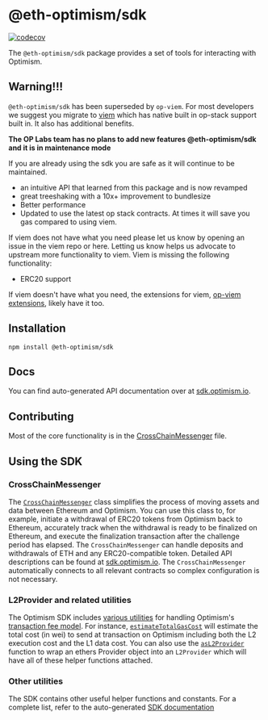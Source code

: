 
# @eth-optimism/sdk

[![codecov](https://codecov.io/gh/ethereum-optimism/optimism/branch/master/graph/badge.svg?token=0VTG7PG7YR&flag=sdk-tests)](https://codecov.io/gh/ethereum-optimism/optimism)

The `@eth-optimism/sdk` package provides a set of tools for interacting with Optimism.

## Warning!!!

`@eth-optimism/sdk` has been superseded by `op-viem`. For most developers we suggest you migrate to [viem](https://viem.sh/op-stack) which has native built in op-stack support built in. It also has additional benefits.

**The OP Labs team has no plans to add new features @eth-optimism/sdk and it is in maintenance mode**

If you are already using the sdk you are safe as it will continue to be maintained.

- an intuitive API that learned from this package and is now revamped
- great treeshaking with a 10x+ improvement to bundlesize
- Better performance
- Updated to use the latest op stack contracts. At times it will save you gas compared to using viem.

If viem does not have what you need please let us know by opening an issue in the viem repo or here. Letting us know helps us advocate to upstream more functionality to viem. Viem is missing the following functionality:

- ERC20 support

If viem doesn't have what you need, the extensions for viem, [op-viem extensions](https://github.com/base-org/op-viem), likely have it too.

## Installation

```
npm install @eth-optimism/sdk
```

## Docs

You can find auto-generated API documentation over at [sdk.optimism.io](https://sdk.optimism.io).

## Contributing

Most of the core functionality is in the [CrossChainMessenger](./src/cross-chain-messenger.ts) file.

## Using the SDK

### CrossChainMessenger

The [`CrossChainMessenger`](https://github.com/ethereum-optimism/optimism/blob/develop/packages/sdk/src/cross-chain-messenger.ts) class simplifies the process of moving assets and data between Ethereum and Optimism.
You can use this class to, for example, initiate a withdrawal of ERC20 tokens from Optimism back to Ethereum, accurately track when the withdrawal is ready to be finalized on Ethereum, and execute the finalization transaction after the challenge period has elapsed.
The `CrossChainMessenger` can handle deposits and withdrawals of ETH and any ERC20-compatible token.
Detailed API descriptions can be found at [sdk.optimism.io](https://sdk.optimism.io/classes/crosschainmessenger).
The `CrossChainMessenger` automatically connects to all relevant contracts so complex configuration is not necessary.

### L2Provider and related utilities

The Optimism SDK includes [various utilities](https://github.com/ethereum-optimism/optimism/blob/develop/packages/sdk/src/l2-provider.ts) for handling Optimism's [transaction fee model](https://community.optimism.io/docs/developers/build/transaction-fees/).
For instance, [`estimateTotalGasCost`](https://sdk.optimism.io/modules.html#estimateTotalGasCost) will estimate the total cost (in wei) to send at transaction on Optimism including both the L2 execution cost and the L1 data cost.
You can also use the [`asL2Provider`](https://sdk.optimism.io/modules.html#asL2Provider) function to wrap an ethers Provider object into an `L2Provider` which will have all of these helper functions attached.

### Other utilities

The SDK contains other useful helper functions and constants.
For a complete list, refer to the auto-generated [SDK documentation](https://sdk.optimism.io/)
